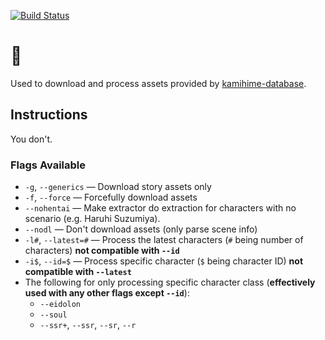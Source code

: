 [![Build Status](https://travis-ci.org/gazmull/kh-snek.svg?branch=master)](https://travis-ci.org/gazmull/kh-snek)
# 🐍

Used to download and process assets provided by [kamihime-database](https://github.com/gazmull/kamihime-database).

## Instructions
You don't.

### Flags Available

- `-g`, `--generics` — Download story assets only
- `-f`, `--force` — Forcefully download assets
- `--nohentai` — Make extractor do extraction for characters with no scenario (e.g. Haruhi Suzumiya).
- `--nodl` — Don't download assets (only parse scene info)
- `-l#`, `--latest=#` — Process the latest characters (`#` being number of characters) **not compatible with `--id`**
- `-i$`, `--id=$` — Process specific character (`$` being character ID) **not compatible with `--latest`**
- The following for only processing specific character class (**effectively used with any other flags except `--id`**):
  - `--eidolon`
  - `--soul`
  - `--ssr+`, `--ssr`, `--sr`, `--r`
